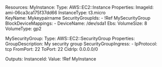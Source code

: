 Resources:
  MyInstance:
    Type: AWS::EC2::Instance
    Properties:
      ImageId: ami-06ca3ca175f37dd66 
      InstanceType: t3.micro  
      KeyName: Mykeypairname
      SecurityGroupIds:
        - !Ref MySecurityGroup  
      BlockDeviceMappings:
        - DeviceName: /dev/sda1
          Ebs:
            VolumeSize: 8  
            VolumeType: gp2  
      
  MySecurityGroup:
    Type: AWS::EC2::SecurityGroup
    Properties:
      GroupDescription: My security group
      SecurityGroupIngress:
        - IpProtocol: tcp
          FromPort: 22
          ToPort: 22
          CidrIp: 0.0.0.0/0  
      
Outputs:
  InstanceId:
    Value: !Ref MyInstance
